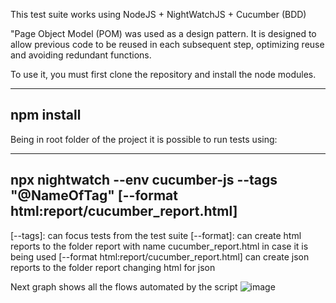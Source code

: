 This test suite works using NodeJS + NightWatchJS + Cucumber (BDD)

"Page Object Model (POM) was used as a design pattern. 
It is designed to allow previous code to be reused in each subsequent step, optimizing reuse and avoiding redundant functions. 

To use it, you must first clone the repository and install the node modules.


--------------------------------------------------------------------------------------------------------------
npm install
---------------------------------------------------------------------------------------------------------------

Being in root folder of the project it is possible to run tests using:

--------------------------------------------------------------------------------------------------------------
npx nightwatch --env cucumber-js --tags "@NameOfTag"  [--format html:report/cucumber_report.html]
--------------------------------------------------------------------------------------------------------------


[--tags]: can focus tests from the test suite
[--format]: can create html reports to the folder report with name cucumber_report.html in case it is being used [--format html:report/cucumber_report.html]
          can create json reports to the folder report changing html for json


Next graph shows all the flows automated by the script
![image](https://user-images.githubusercontent.com/60762744/211461622-2a114da7-025e-476c-9d48-bb51c91e29a5.png)
